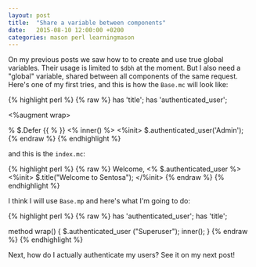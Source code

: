 ```yaml
---
layout: post
title:  "Share a variable between components"
date:   2015-08-10 12:00:00 +0200
categories: mason perl learningmason
---
```

On my previous posts we saw how to to create and use true global variables. Their usage is limited to `$dbh` at the moment. But I also need a "global" variable, shared between all components of the same request. Here's one of my first tries, and this is how the `Base.mc` will look like:

{% highlight perl %}
{% raw %}
has 'title';
has 'authenticated_user';

<%augment wrap>
 <html>
 <head>
 <link rel="stylesheet" href="/static/css/style.css">
% $.Defer {{
 <title><% $.title %></title>
% }}
 </head>
 <body>
 <% inner() %>
 </body>
 </html>
<%init>
  $.authenticated_user('Admin');
</%init>
</%augment>
{% endraw %}
{% endhighlight %}

and this is the `index.mc`:

{% highlight perl %}
{% raw %}
Welcome, <% $.authenticated_user %>
<%init>
$.title("Welcome to Sentosa");
</%init>
{% endraw %}
{% endhighlight %}

I think I will use `Base.mp` and here's what I'm going to do:

{% highlight perl %}
{% raw %}
has 'authenticated_user';
has 'title';

method wrap() {
 $.authenticated_user ("Superuser");
 inner();
}
{% endraw %}
{% endhighlight %}

Next, how do I actually authenticate my users? See it on my next post!